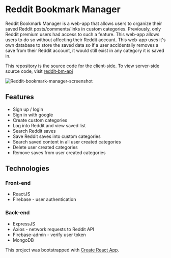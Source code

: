 # Reddit Bookmark Manager

Reddit Bookmark Manager is a web-app that allows users to organize their saved Reddit posts/comments/links in custom categories. Previously, only Reddit premium users had access to such a feature. This web-app allows users to do so without affecting their Reddit account. This web-app uses it's own database to store the saved data so if a user accidentally removes a save from their Reddit account, it would still exist in any category it is saved in.

This repository is the source code for the client-side. To view server-side source code, visit [reddit-bm-api](https://github.com/ryanpv/reddit-bm-api)

![Reddit-bookmark-manager-screenshot](https://raw.githubusercontent.com/ryanpv/reddit-bookmark-manager-client/public/Reddit-bookmark-manager-screenshot.jpg)

## Features
* Sign up / login
* Sign in with google
* Create custom categories
* Log into Reddit and view saved list
* Search Reddit saves
* Save Reddit saves into custom categories
* Search saved content in all user created categories
* Delete user created categories
* Remove saves from user created categories

## Technologies

### Front-end
* ReactJS
* Firebase - user authentication

### Back-end
* ExpressJS
* Axios - network requests to Reddit API
* Firebase-admin - verify user token 
* MongoDB

This project was bootstrapped with [Create React App](https://github.com/facebook/create-react-app).